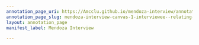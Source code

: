 ```yaml
---
annotation_page_uri: https://Amcclu.github.io/mendoza-interview/annotations/mendoza-interview-canvas-1-interviewee--relating-firsthand-experience--slow-for-emphasis--consideration.json
annotation_page_slug: mendoza-interview-canvas-1-interviewee--relating-firsthand-experience--slow-for-emphasis--consideration
layout: annotation_page
manifest_label: Mendoza Interview

---
```

